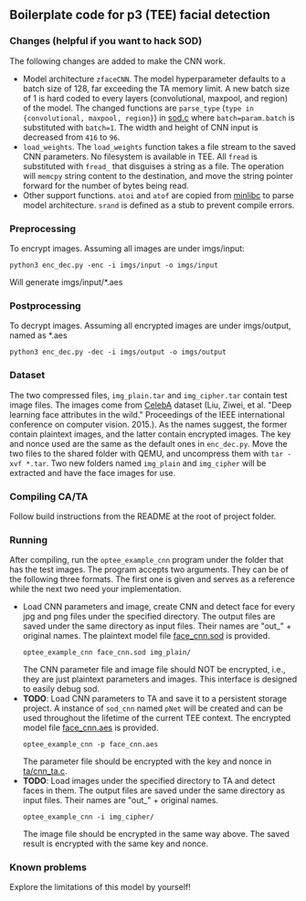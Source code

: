 ## Boilerplate code for p3 (TEE) facial detection

### Changes (helpful if you want to hack SOD)
The following changes are added to make the CNN work.
- Model architecture `zfaceCNN`. The model hyperparameter defaults to a batch size of 128, far exceeding the TA memory limit. A new batch size of 1 is hard coded to every layers (convolutional, maxpool, and region) of the model. The changed functions are `parse_type` (`type in {convolutional, maxpool, region}`) in [sod.c](ta/sod.c) where `batch=param.batch` is substituted with `batch=1`. The width and height of CNN input is decreased from `416` to `96`.
- `load_weights`. The `load_weights` function takes a file stream to the saved CNN parameters. No filesystem is available in TEE. All `fread` is substituted with `fread_` that disguises a string as a file. The operation will `memcpy` string content to the destination, and move the string pointer forward for the number of bytes being read.
- Other support functions. `atoi` and `atof` are copied from [minlibc](ttps://github.com/GaloisInc/minlibc) to parse model architecture. `srand` is defined as a stub to prevent compile errors.

### Preprocessing
To encrypt images. Assuming all images are under imgs/input: 
```
python3 enc_dec.py -enc -i imgs/input -o imgs/input
```
Will generate imgs/input/*.aes

### Postprocessing
To decrypt images. Assuming all encrypted images are under imgs/output, named as *.aes
```
python3 enc_dec.py -dec -i imgs/output -o imgs/output
```

### Dataset
The two compressed files, `img_plain.tar` and `img_cipher.tar` contain test image files. The images come from [CelebA](https://mmlab.ie.cuhk.edu.hk/projects/CelebA.html) dataset (Liu, Ziwei, et al. "Deep learning face attributes in the wild." Proceedings of the IEEE international conference on computer vision. 2015.). As the names suggest, the former contain plaintext images, and the latter contain encrypted images. The key and nonce used are the same as the default ones in `enc_dec.py`. Move the two files to the shared folder with QEMU, and uncompress them with `tar -xvf *.tar`. Two new folders named `img_plain` and `img_cipher` will be extracted and have the face images for use.

### Compiling CA/TA
Follow build instructions from the README at the root of project folder.

### Running
After compiling, run the `optee_example_cnn` program under the folder that has the test images. The program accepts two arguments. They can be of the following three formats. The first one is given and serves as a reference while the next two need your implementation.

- Load CNN parameters and image, create CNN and detect face for every jpg and png files under the specified directory. The output files are saved under the same directory as input files. Their names are "out_" + original names. The plaintext model file [face_cnn.sod](./face_cnn.sod) is provided.
    ```
    optee_example_cnn face_cnn.sod img_plain/
    ```
    The CNN parameter file and image file should NOT be encrypted, i.e., they are just plaintext parameters and images. This interface is designed to easily debug sod.
- **TODO**: Load CNN parameters to TA and save it to a persistent storage project. A instance of `sod_cnn` named `pNet` will be created and can be used throughout the lifetime of the current TEE context. The encrypted model file [face_cnn.aes](./face_cnn.aes) is provided.
    ```
    optee_example_cnn -p face_cnn.aes
    ```
    The parameter file should be encrypted with the key and nonce in [ta/cnn_ta.c](ta/cnn_ta.c). 
- **TODO**: Load images under the specified directory to TA and detect faces in them. The output files are saved under the same directory as input files. Their names are "out_" + original names.
    ```
    optee_example_cnn -i img_cipher/
    ```
    The image file should be encrypted in the same way above. The saved result is encrypted with the same key and nonce.

### Known problems
Explore the limitations of this model by yourself!